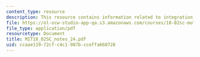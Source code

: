 ```yaml
---
content_type: resource
description: This resource contains information related to integration in polar coordinates.
file: https://ol-ocw-studio-app-qa.s3.amazonaws.com/courses/18-02sc-multivariable-calculus-fall-2010/ccaae11972cfc4c1987bcceffa660728_MIT18_02SC_notes_24.pdf
file_type: application/pdf
resourcetype: Document
title: MIT18_02SC_notes_24.pdf
uid: ccaae119-72cf-c4c1-987b-cceffa660728
---
```

